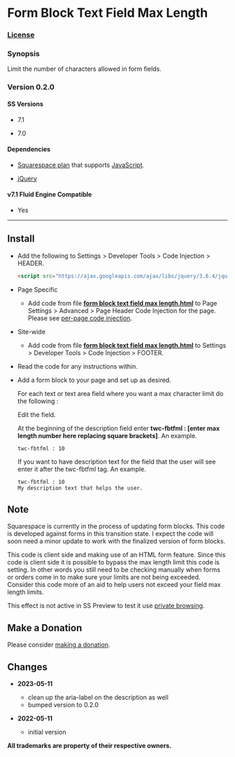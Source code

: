 # Form Block Text Field Max Length

### [License][1]

### Synopsis

Limit the number of characters allowed in form fields.

### Version 0.2.0

#### SS Versions

  * 7.1
  
  * 7.0

#### Dependencies

  * [Squarespace plan][2] that supports [JavaScript][3].
  
  * [jQuery][4]

#### v7.1 Fluid Engine Compatible

  * Yes

---

## Install

* Add the following to Settings > Developer Tools > Code Injection > HEADER.
  
  ```html
  <script src="https://ajax.googleapis.com/ajax/libs/jquery/3.6.4/jquery.min.js"></script>
  ```
  
* Page Specific

  * Add code from file **[form block text field max length.html][5]** to Page
    Settings > Advanced > Page Header Code Injection for the page. Please see
    [per-page code injection][6].
    
* Site-wide

  * Add code from file **[form block text field max length.html][5]** to
    Settings > Developer Tools > Code Injection > FOOTER.
    
* Read the code for any instructions within.

* Add a form block to your page and set up as desired.
  
  For each text or text area field where you want a max character limit do the
  following :
  
  Edit the field.
  
  At the beginning of the description field enter
  **twc-fbtfml : [enter max length number here replacing square brackets]**. An
  example.
  
  ```
  twc-fbtfml : 10
  ```
  
  If you want to have description text for the field that the user will see
  enter it after the twc-fbtfml tag. An example.
  
  ```
  twc-fbtfml : 10
  My description text that helps the user.
  ```

## Note

Squarespace is currently in the process of updating form blocks. This code is
developed against forms in this transition state. I expect the code will soon
need a minor update to work with the finalized version of form blocks.

This code is client side and making use of an HTML form feature. Since this code
is client side it is possible to bypass the max length limit this code is
setting. In other words you still need to be checking manually when forms or
orders come in to make sure your limits are not being exceeded. Consider this
code more of an aid to help users not exceed your field max length limits.

This effect is not active in SS Preview to test it use [private browsing][6].

## Make a Donation

Please consider [making a donation][7].

## Changes

* **2023-05-11**

  * clean up the aria-label on the description as well
  * bumped version to 0.2.0
  
* **2022-05-11**

  * initial version

**All trademarks are property of their respective owners.**

[1]: https://github.com/tomsWebConsulting/twcsl/blob/main/LICENSE.txt#L1
[2]: https://www.squarespace.com/pricing
[3]: https://en.wikipedia.org/wiki/JavaScript
[4]: https://jquery.com/
[5]: form%20block%20text%20field%20max%20length.html#L1
[6]: https://support.squarespace.com/hc/en-us/articles/207099587-Using-private-browsing-or-incognito-mode
[7]: https://github.com/tomsWebConsulting/twcsl#make-a-donation
